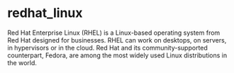 # redhat_linux
Red Hat Enterprise Linux (RHEL) is a Linux-based operating system from Red Hat designed for businesses. RHEL can work on desktops, on servers, in hypervisors or in the cloud. Red Hat and its community-supported counterpart, Fedora, are among the most widely used Linux distributions in the world.
